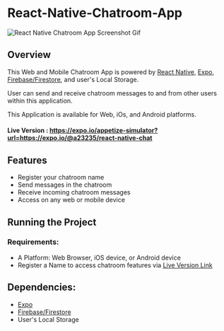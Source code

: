 # React-Native-Chatroom-App

<img src="https://i.gyazo.com/3cb4fe820103bc3770449043994dc557.gif" alt="React Native Chatroom App Screenshot Gif">

## Overview

This Web and Mobile Chatroom App is powered by [React Native](https://reactnative.dev/), [Expo](https://docs.expo.io/), [Firebase/Firestore](https://firebase.google.com/), and user's Local Storage. 

User can send and receive chatroom messages to and from other users within this application. 

This Application is available for Web, iOs, and Android platforms. 

#### Live Version : https://expo.io/appetize-simulator?url=https://expo.io/@a23235/react-native-chat

## Features

- Register your chatroom name
- Send messages in the chatroom
- Receive incoming chatroom messages
- Access on any web or mobile device

## Running the Project

### Requirements:

- A Platform: Web Browser, iOS device, or Android device
- Register a Name to access chatroom features via [Live Version Link](https://expo.io/appetize-simulator?url=https://expo.io/@a23235/react-native-chat)

## Dependencies:

  - [Expo](https://docs.expo.io/)
  - [Firebase/Firestore](https://firebase.google.com/)
  - User's Local Storage

